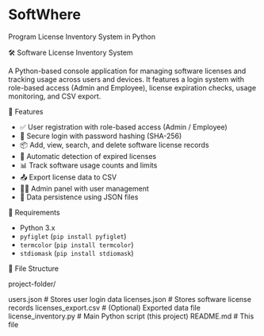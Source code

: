 # SoftWhere
Program License Inventory System in Python

🛠️ Software License Inventory System

A Python-based console application for managing software licenses and tracking usage across users and devices. It features a login system with role-based access (Admin and Employee), license expiration checks, usage monitoring, and CSV export.

🚀 Features

- ✅ User registration with role-based access (Admin / Employee)
- 🔐 Secure login with password hashing (SHA-256)
- 📦 Add, view, search, and delete software license records
- 📆 Automatic detection of expired licenses
- 📊 Track software usage counts and limits
- 📤 Export license data to CSV
- 🧑‍💼 Admin panel with user management
- 📁 Data persistence using JSON files

🧰 Requirements

- Python 3.x
- `pyfiglet` (`pip install pyfiglet`)
- `termcolor` (`pip install termcolor`)
- `stdiomask` (`pip install stdiomask`)

📂 File Structure

project-folder/

users.json # Stores user login data
licenses.json # Stores software license records
licenses_export.csv # (Optional) Exported data file
license_inventory.py # Main Python script (this project)
README.md # This file
